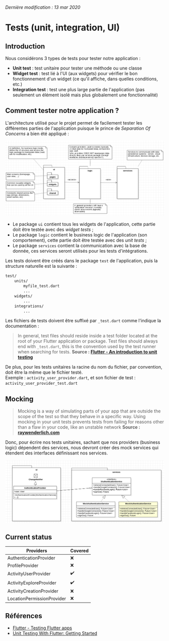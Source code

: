 *Dernière modification : 13 mar 2020*

# Tests (unit, integration, UI)

## Introduction

Nous considérons 3 types de tests pour tester notre application :
- **Unit test** : test unitaire pour tester une méthode ou une classe
- **Widget test** : test lié à l'UI (aux widgets) pour vérifier le bon fonctionnement d'un widget (ce qu'il affiche, dans quelles conditions, etc.)
- **Integration test** : test une plus large partie de l'application (pas seulement un élément isolé mais plus globalement une fonctionnalité)


## Comment tester notre application ?

L'architecture utilisé pour le projet permet de facilement tester les différentes parties de l'application puisque le prince de *Separation Of Concerns* a bien été appliqué :

![](src/archi_client.png)

- Le package `ui` contient tous les widgets de l'application, cette partie doit être testée avec des *widget tests* ;
- Le package `logic` contient le business logic de l'application (son comportement), cette partie doit être testée avec des *unit tests* ;
- Le package `services` contient la communication avec la base de donnée, ces services seront utilisés pour les tests d'intégrations.

Les tests doivent être créés dans le package `test` de l'application, puis la structure naturelle est la suivante :
```
test/
    units/
        myfile_test.dart
        ...
    widgets/
        ...
    integrations/
        ...
```

Les fichiers de tests doivent être suffixé par `_test.dart` comme l'indique la documentation :
> In general, test files should reside inside a test folder located at the root of your Flutter application or package. Test files should always end with `_test.dart`, this is the convention used by the test runner when searching for tests.
> **Source : [Flutter - An introduction to unit testing](https://flutter.dev/docs/cookbook/testing/unit/introduction)**

De plus, pour les tests unitaires la racine du nom du fichier, par convention, doit être la même que le fichier testé.   
Exemple :
`activity_user_provider.dart`, et son fichier de test : `activity_user_provider_test.dart`

## Mocking

> Mocking is a way of simulating parts of your app that are outside the scope of the test so that they behave in a specific way. Using mocking in your unit tests prevents tests from failing for reasons other than a flaw in your code, like an unstable network
> **Source : [raywenderlich.com](https://www.raywenderlich.com/6926998-unit-testing-with-flutter-getting-started)**

Donc, pour écrire nos tests unitaires, sachant que nos providers (business logic) dépendent des services, nous devront créer des mock services qui étendent des interfaces définissant nos services.

![](src/repo_provider_ex_mock.png)


## Current status

Providers | Covered |
---|---|
AuthenticationProvider | ❌ |
ProfileProvider | ❌ |
ActivityUserProvider | ✔️ |
ActivityExploreProvider | ✔️|
ActivityCreationProvider | ❌ |
LocationPermissionProvider | ❌ |


## Références
- [Flutter - Testing Flutter apps](https://flutter.dev/docs/testing)
- [Unit Testing With Flutter: Getting Started](https://www.raywenderlich.com/6926998-unit-testing-with-flutter-getting-started)
